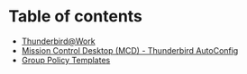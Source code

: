 # Table of contents

* [Thunderbird@Work](README.md)
* [Mission Control Desktop \(MCD\) - Thunderbird AutoConfig](mcd-thunderbird-autoconfig.md)
* [Group Policy Templates](https://github.com/thundernest/policy-templates)


